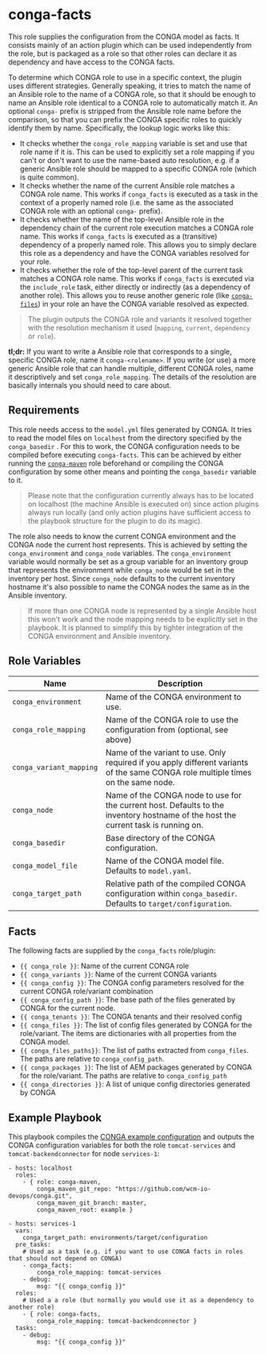 # conga-facts

This role supplies the configuration from the CONGA model as facts. It consists mainly of an action plugin which can be used independently from the role, but is packaged as a role so that other roles can declare it as dependency and have access to the CONGA facts.

To determine which CONGA role to use in a specific context, the plugin uses different strategies. Generally speaking, it tries to match the name of an Ansible role to the name of a CONGA role, so that it should be enough to name an Ansible role identical to a CONGA role to automatically match it. An optional `conga-` prefix is stripped from the Ansible role name before the comparison, so that you can prefix the CONGA specific roles to quickly identify them by name. Specifically, the lookup logic works like this:

* It checks whether the `conga_role_mapping` variable is set and use that role name if it is. This can be used to explicitly set a role mapping if you can't or don't want to use the name-based auto resolution, e.g. if a generic Ansible role should be mapped to a specific CONGA role (which is quite common).
* It checks whether the name of the current Ansible role matches a CONGA role name. This works if `conga_facts` is executed as a task in the context of a properly named role (i.e. the same as the associated CONGA role with an optional  `conga-` prefix).
* It checks whether the name of the top-level Ansible role in the dependency chain of the current role execution matches a CONGA role name. This works if `conga_facts` is executed as a (transitive) dependency of a properly named role. This allows you to simply declare this role as a dependency and have the CONGA variables resolved for your role.
* It checks whether the role of the top-level parent of the current task matches a CONGA role name. This works if `conga_facts` is executed via the `include_role` task, either directly or indirectly (as a dependency of another role). This allows you to reuse another generic role (like [`conga-files`](https://github.com/wcm-io-devops/ansible-conga-files)) in your role an have the CONGA variable resolved as expected.

> The plugin outputs the CONGA role and variants it resolved together with the resolution mechanism it used (`mapping`, `current`, `dependency` or `role`).

**tl;dr:** If you want to write a Ansible role that corresponds to a single, specific CONGA role, name it `conga-<rolename>`.  If you write (or use) a more generic Ansible role that can handle multiple, different CONGA roles, name it descriptively and set `conga_role_mapping`. The details of the resolution are basically internals you should need to care about.      

## Requirements

This role needs access to the `model.yml` files generated by CONGA. It tries to read the model files on `localhost` from the directory specified by the `conga_basedir` . For this to work, the CONGA configuration needs to be compiled before executing `conga-facts`. This can be achieved by either running the [`conga-maven`](https://github.com/wcm-io-devops/ansible-conga-maven) role beforehand or compiling the CONGA configuration by some other means and pointing the `conga_basedir` variable to it.
 > Please note that the configuration currently always has to be located on localhost (the machine Ansible is executed on) since action plugins always run locally (and only action plugins have sufficient access to the playbook structure for the plugin to do its magic).

The role also needs to know the current CONGA environment and the CONGA node the current host represents. This is achieved by setting the `conga_environment` and `conga_node` variables. The `conga_environment` variable would normally be set as a group variable for an inventory group that represents the environment while `conga_node` would be set in the inventory per host. Since `conga_node` defaults to the current inventory hostname it's also possible to name the CONGA nodes the same as in the Ansible inventory.
> If more than one CONGA node is represented by a single Ansible host this won't work and the node mapping needs to be explicitly set in the playbook. It is planned to simplify this by tighter integration of the CONGA environment and Ansible inventory.

## Role Variables

| Name              | Description          |
|-------------------|----------------------|
| `conga_environment` | Name of the CONGA environment to use. |
| `conga_role_mapping` | Name of the CONGA role to use the configuration from (optional, see above) |
| `conga_variant_mapping` | Name of the variant to use. Only required if you apply different variants of the same CONGA role multiple times on the same node. |
| `conga_node` | Name of the CONGA node to use for the current host. Defaults to the inventory hostname of the host the current task is running on. |
| `conga_basedir` | Base directory of the CONGA configuration. |
| `conga_model_file` | Name of the CONGA model file. Defaults to `model.yaml`. |
| `conga_target_path` | Relative path of the compiled CONGA configuration within `conga_basedir`. Defaults to `target/configuration`. |

## Facts

The following facts are supplied by the `conga_facts` role/plugin:

* `{{ conga_role }}`: Name of the current CONGA role
* `{{ conga_variants }}`: Name of the current CONGA variants
* `{{ conga_config }}`: The CONGA config parameters resolved for the current CONGA role/variant combination
* `{{ conga_config_path }}`: The base path of the files generated by CONGA for the current node.
* `{{ conga_tenants }}`: The CONGA tenants and their resolved config
* `{{ conga_files }}`: The list of config files generated by CONGA for the role/variant. The items are dictionaries with all properties from the CONGA model.
* `{{ conga_files_paths}}`: The list of paths extracted from `conga_files`. The paths are relative to `conga_config_path`.
* `{{ conga_packages }}`: The list of AEM packages generated by CONGA for the role/variant. The paths are relative to `conga_config_path`
* `{{ conga_directories }}`: A list of unique config directories generated by CONGA

## Example Playbook

This playbook compiles the [CONGA example configuration](https://github.com/wcm-io-devops/conga/tree/develop/example) and outputs the CONGA configuration variables for both the role `tomcat-services` and `tomcat-backendconnector` for node `services-1`:

    - hosts: localhost
      roles:
        - { role: conga-maven,
            conga_maven_git_repo: "https://github.com/wcm-io-devops/conga.git",
            conga_maven_git_branch: master,
            conga_maven_root: example }
    
    - hosts: services-1
      vars:
        conga_target_path: environments/target/configuration
      pre_tasks:
        # Used as a task (e.g. if you want to use CONGA facts in roles that should not depend on CONGA)
        - conga_facts:
            conga_role_mapping: tomcat-services
        - debug:
            msg: "{{ conga_config }}"
      roles:
        # Used a a role (but normally you would use it as a dependency to another role)
        - { role: conga-facts,
            conga_role_mapping: tomcat-backendconnector }
      tasks:
        - debug:
            msg: "{{ conga_config }}"